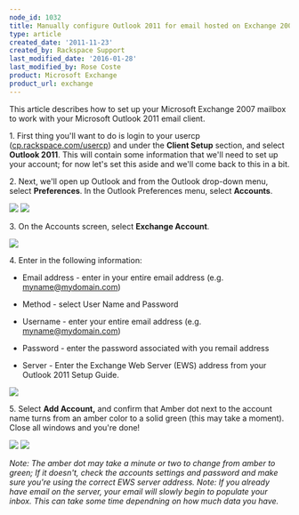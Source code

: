 ```yaml
---
node_id: 1032
title: Manually configure Outlook 2011 for email hosted on Exchange 2007
type: article
created_date: '2011-11-23'
created_by: Rackspace Support
last_modified_date: '2016-01-28'
last_modified_by: Rose Coste
product: Microsoft Exchange
product_url: exchange
---
```


This article describes how to set up your
Microsoft Exchange 2007 mailbox
to work with your
Microsoft Outlook 2011 email client.


1\. First thing you'll want to do is login to your usercp
([cp.rackspace.com/usercp](http://cp.rackspace.com/usercp)) and under
the **Client Setup** section, and select **Outlook 2011**. This will
contain some information that we'll need to set up your account; for now
let's set this aside and we'll come back to this in a bit.

2\. Next, we'll open up Outlook and from the Outlook drop-down menu,
select **Preferences**. In the Outlook Preferences menu,
select **Accounts**.

![](http://c816878.r78.cf2.rackcdn.com/(E&A)Outlook2011IMAP.png)
 ![](http://c816878.r78.cf2.rackcdn.com/(E&A)Outlook2011IMAP2.png)

3\. On the Accounts screen, select **Exchange Account**.

![](http://c818071.r71.cf2.rackcdn.com/(E&A)Outlook2011Exchange.png)

4\. Enter in the following information:

-   Email address - enter in your entire email address (e.g.
    myname@mydomain.com)

<!-- -->

-   Method - select User Name and Password

<!-- -->

-   Username - enter your entire email address (e.g.
    myname@mydomain.com)

<!-- -->

-   Password - enter the password associated with you remail address

<!-- -->

-   Server - Enter the Exchange Web Server (EWS) address from your
    Outlook 2011 Setup Guide.

![](http://c818071.r71.cf2.rackcdn.com/(E&A)Outlook2011Exchange2.png)

5\. Select **Add Account,** and confirm that Amber dot next to the
account name turns from an amber color to a solid green (this may take a
moment). Close all windows and you're done!

![](http://c818071.r71.cf2.rackcdn.com/(E&A)Outlook2011Exchange4.png)
 ![](http://c818071.r71.cf2.rackcdn.com/(E&A)Outlook2011Exchange3.png)

*Note:* *The amber dot may take a minute or two to change from amber to
green; If it doesn't, check the accounts settings and password and make
sure you're using the correct EWS server address.* *Note: If you already
have email on the server, your email will slowly begin to populate your
inbox. This can take some time dependning on how much data you have.*
